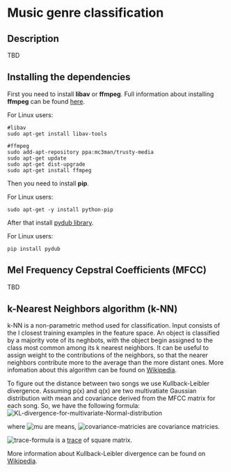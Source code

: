 # Music genre classification

## Description
TBD

## Installing the dependencies
First you need to install __libav__ or __ffmpeg__.
Full information about installing __ffmpeg__ can be found [here][ffmpeg-ppa].

For Linux users:
```
#libav
sudo apt-get install libav-tools

#ffmpeg
sudo add-apt-repository ppa:mc3man/trusty-media
sudo apt-get update
sudo apt-get dist-upgrade
sudo apt-get install ffmpeg
```
Then you need to install __pip__.

For Linux users:
```
sudo apt-get -y install python-pip
```
After that install [pydub library][pydub-library].

For Linux users:
```
pip install pydub
```

## Mel Frequency Cepstral Coefficients (MFCC)
TBD

## k-Nearest Neighbors algorithm (k-NN)
k-NN is a non-parametric method used for classification. Input consists of the l closest training examples in the feature space. An object is classified by a majority vote of its neghbots, with the object begin assigned to the class most common among its k nearest neighbors. It can be useful to assign weight to the contributions of the neighbors, so that the nearer neighbors contribute more to the average than the more distant ones. More infomation about this algorithm can be found on [Wikipedia][knn-algorithm-wiki].

To figure out the distance between two songs we use Kullback-Leibler divergence. Assuming p(x) and q(x) are two multivatiate Gaussian distribution with mean and covariance derived from the MFCC matrix for each song. So, we have the following formula: ![KL-divergence-for-multivariate-Normal-distribution][KL-divergence-for-multivariate-Normal-distribution-image]

where ![mu][mu-image] are means, ![covariance-matricies][covariance-matricies-image] are covariance matricies. 

![trace-formula](https://upload.wikimedia.org/math/5/f/5/5f5e87515ab75d6ac2da5e936af81d1f.png) is a [trace][trace-wiki] of square matrix.

More information about Kullback-Leibler divergence can be found on [Wikipedia][KL-divergence-wiki].


<!-- LINKS -->
  
[pydub-library]:
https://github.com/jiaaro/pydub
[ffmpeg-ppa]:
https://launchpad.net/~mc3man/+archive/ubuntu/trusty-media
[knn-algorithm-wiki]:
https://en.wikipedia.org/wiki/K-nearest_neighbors_algorithm
[KL-divergence-wiki]:
https://en.wikipedia.org/wiki/Kullback–Leibler_divergence
[KL-divergence-for-multivariate-Normal-distribution-image]:
https://upload.wikimedia.org/math/7/4/d/74d5ae529f03bde48a2b92c4f29aa58c.png
[mu-image]:
https://upload.wikimedia.org/math/f/6/2/f627798b2478f55112483851e60c5cf7.png
[covariance-matricies-image]:
https://upload.wikimedia.org/math/e/2/0/e206ca0dd0e69c8b3e4c408904defa4a.png
[trace-wiki]:
https://en.wikipedia.org/wiki/Trace_(linear_algebra)
